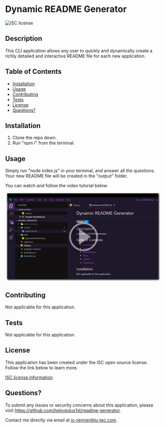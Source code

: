 # Dynamic README Generator
![ISC license](https://img.shields.io/badge/license-ISC-blue.svg)

## Description
This CLI application allows any user to quickly and dynamically create a richly detailed and interactive README file for each new application.

## Table of Contents
- [Installation](#installation)
- [Usage](#usage)
- [Contributing](#contributing)
- [Tests](#tests)
- [License](#license)
- [Questions?](#questions)

## Installation
1. Clone the repo down.
2. Run "npm i" from the terminal.

## Usage
Simply run "node index.js" in your terminal, and answer all the questions. Your new README file will be created in the "output" folder.

You can watch and follow the video tutorial below.

[<img src="usage-walkthrough-screenshot-play.png">](https://watch.screencastify.com/v/EmhE9Ea1vf4MkhP9Ra72)

## Contributing
Not applicable for this application.

## Tests
Not applicable for this application.

## License
This application has been created under the ISC open source license.
      Follow the link below to learn more.
      
[ISC license information](https://opensource.org/licenses/ISC)

## Questions?
To submit any issues or security concerns about this application, please visit https://github.com/helovedus1st/readme-generator.

Contact me directly via email at [jc-renner@lu-tec.com](mailto:jc-renner@lu-tec.com?subject=readme-generator).
